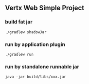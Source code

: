 ## Vertx Web Simple Project

### build fat jar

```shell script
./gradlew shadowJar
```

### run by application plugin

```shell script
./gradlew run
```

### run by standalone runnable jar

```shell script
java -jar build/libs/xxx.jar
```

